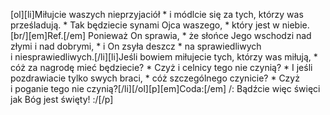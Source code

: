 [ol][li]Miłujcie waszych nieprzyjaciół * i módlcie się za tych, którzy was prześladują. * Tak będziecie synami Ojca waszego, * który jest w niebie.[br/][em]Ref.[/em] Ponieważ On sprawia, * że słońce Jego wschodzi nad złymi i nad dobrymi, * i On zsyła deszcz * na sprawiedliwych i niesprawiedliwych.[/li][li]Jeśli bowiem miłujecie tych, którzy was miłują, * cóż za nagrodę mieć będziecie? * Czyż i celnicy tego nie czynią? * I jeśli pozdrawiacie tylko swych braci, * cóż szczególnego czynicie? * Czyż i poganie tego nie czynią?[/li][/ol][p][em]Coda:[/em] /: Bądźcie więc święci jak Bóg jest święty! :/[/p]